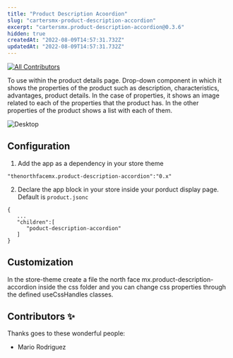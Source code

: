 ```yaml
---
title: "Product Description Acoordion"
slug: "cartersmx-product-description-accordion"
excerpt: "cartersmx.product-description-accordion@0.3.6"
hidden: true
createdAt: "2022-08-09T14:57:31.732Z"
updatedAt: "2022-08-09T14:57:31.732Z"
---
```

<!-- DOCS-IGNORE:start -->
<!-- ALL-CONTRIBUTORS-BADGE:START - Do not remove or modify this section -->

[![All Contributors](https://img.shields.io/badge/all_contributors-1-orange.svg?style=flat-square)](#contributors-)

<!-- ALL-CONTRIBUTORS-BADGE:END -->
<!-- DOCS-IGNORE:end -->

To use within the product details page. Drop-down component in which it shows the properties of the product such as description, characteristics, advantages, product details.
In the case of properties, it shows an image related to each of the properties that the product has.
In the other properties of the product shows a list with each of them.

![Desktop](./product-description.png)

## Configuration

1. Add the app as a dependency in your store theme

```
"thenorthfacemx.product-description-accordion":"0.x"
```

2. Declare the app block in your store inside your porduct display page. Default is `product.jsonc`

```
{
   ...
   "children":[
      "poduct-description-accordion"
   ]
}
```

## Customization

In the store-theme create a file the north face mx.product-description-accordion inside the css folder and you can change css properties through the defined useCssHandles classes.

## Contributors ✨

Thanks goes to these wonderful people:

- Mario Rodriguez